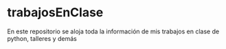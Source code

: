 # trabajosEnClase
En este repositorio se aloja toda la información de mis trabajos en clase de python, talleres y demás
